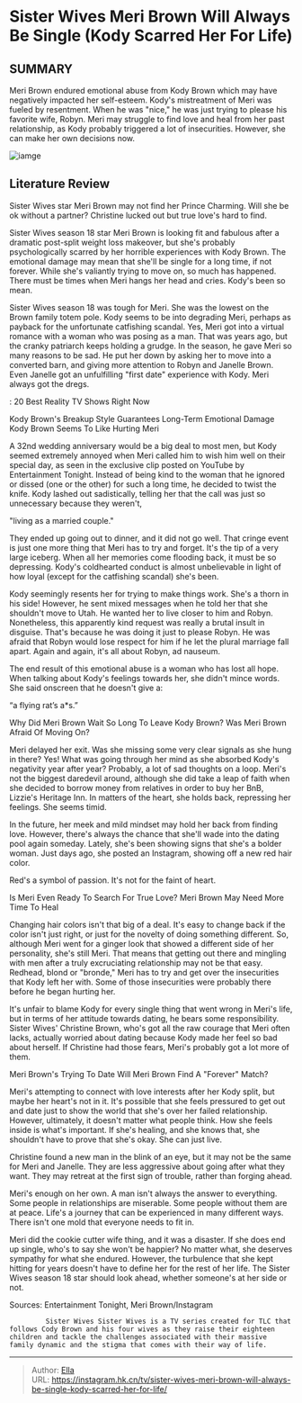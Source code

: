 # Sister Wives Meri Brown Will Always Be Single (Kody Scarred Her For Life)


## SUMMARY 



  Meri Brown endured emotional abuse from Kody Brown which may have negatively impacted her self-esteem.   Kody&#39;s mistreatment of Meri was fueled by resentment. When he was &#34;nice,&#34; he was just trying to please his favorite wife, Robyn.   Meri may struggle to find love and heal from her past relationship, as Kody probably triggered a lot of insecurities. However, she can make her own decisions now.  

![iamge](https://static1.srcdn.com/wordpress/wp-content/uploads/2023/12/meri-brown-sister-wives-meri-brown-in-red-blouse-blue-background-featuring-angry-looking-kody-brown.jpg)

## Literature Review
Sister Wives star Meri Brown may not find her Prince Charming. Will she be ok without a partner? Christine lucked out but true love&#39;s hard to find.




Sister Wives season 18 star Meri Brown is looking fit and fabulous after a dramatic post-split weight loss makeover, but she&#39;s probably psychologically scarred by her horrible experiences with Kody Brown. The emotional damage may mean that she&#39;ll be single for a long time, if not forever. While she&#39;s valiantly trying to move on, so much has happened. There must be times when Meri hangs her head and cries. Kody&#39;s been so mean.




Sister Wives season 18 was tough for Meri. She was the lowest on the Brown family totem pole. Kody seems to be into degrading Meri, perhaps as payback for the unfortunate catfishing scandal. Yes, Meri got into a virtual romance with a woman who was posing as a man. That was years ago, but the cranky patriarch keeps holding a grudge. In the season, he gave Meri so many reasons to be sad. He put her down by asking her to move into a converted barn, and giving more attention to Robyn and Janelle Brown. Even Janelle got an unfulfilling &#34;first date&#34; experience with Kody. Meri always got the dregs.

 : 20 Best Reality TV Shows Right Now


 Kody Brown&#39;s Breakup Style Guarantees Long-Term Emotional Damage 
Kody Brown Seems To Like Hurting Meri

 

A 32nd wedding anniversary would be a big deal to most men, but Kody seemed extremely annoyed when Meri called him to wish him well on their special day, as seen in the exclusive clip posted on YouTube by Entertainment Tonight. Instead of being kind to the woman that he ignored or dissed (one or the other) for such a long time, he decided to twist the knife. Kody lashed out sadistically, telling her that the call was just so unnecessary because they weren&#39;t,






&#34;living as a married couple.&#34;




They ended up going out to dinner, and it did not go well. That cringe event is just one more thing that Meri has to try and forget. It&#39;s the tip of a very large iceberg. When all her memories come flooding back, it must be so depressing. Kody&#39;s coldhearted conduct is almost unbelievable in light of how loyal (except for the catfishing scandal) she&#39;s been.

Kody seemingly resents her for trying to make things work. She&#39;s a thorn in his side! However, he sent mixed messages when he told her that she shouldn&#39;t move to Utah. He wanted her to live closer to him and Robyn. Nonetheless, this apparently kind request was really a brutal insult in disguise. That&#39;s because he was doing it just to please Robyn. He was afraid that Robyn would lose respect for him if he let the plural marriage fall apart. Again and again, it&#39;s all about Robyn, ad nauseum.




The end result of this emotional abuse is a woman who has lost all hope. When talking about Kody&#39;s feelings towards her, she didn&#39;t mince words. She said onscreen that he doesn&#39;t give a:



“a flying rat’s a*s.”






 Why Did Meri Brown Wait So Long To Leave Kody Brown? 
Was Meri Brown Afraid Of Moving On?
         

Meri delayed her exit. Was she missing some very clear signals as she hung in there? Yes! What was going through her mind as she absorbed Kody&#39;s negativity year after year? Probably, a lot of sad thoughts on a loop. Meri&#39;s not the biggest daredevil around, although she did take a leap of faith when she decided to borrow money from relatives in order to buy her BnB, Lizzie&#39;s Heritage Inn. In matters of the heart, she holds back, repressing her feelings. She seems timid.




In the future, her meek and mild mindset may hold her back from finding love. However, there&#39;s always the chance that she&#39;ll wade into the dating pool again someday. Lately, she&#39;s been showing signs that she&#39;s a bolder woman. Just days ago, she posted an Instagram, showing off a new red hair color.



Red&#39;s a symbol of passion. It&#39;s not for the faint of heart.






 Is Meri Even Ready To Search For True Love? 
Meri Brown May Need More Time To Heal

 

Changing hair colors isn&#39;t that big of a deal. It&#39;s easy to change back if the color isn&#39;t just right, or just for the novelty of doing something different. So, although Meri went for a ginger look that showed a different side of her personality, she&#39;s still Meri. That means that getting out there and mingling with men after a truly excruciating relationship may not be that easy. Redhead, blond or &#34;bronde,&#34; Meri has to try and get over the insecurities that Kody left her with. Some of those insecurities were probably there before he began hurting her.




It&#39;s unfair to blame Kody for every single thing that went wrong in Meri&#39;s life, but in terms of her attitude towards dating, he bears some responsibility. Sister Wives&#39; Christine Brown, who&#39;s got all the raw courage that Meri often lacks, actually worried about dating because Kody made her feel so bad about herself. If Christine had those fears, Meri&#39;s probably got a lot more of them.



 Meri Brown&#39;s Trying To Date 
Will Meri Brown Find A &#34;Forever&#34; Match?
         

Meri&#39;s attempting to connect with love interests after her Kody split, but maybe her heart&#39;s not in it. It&#39;s possible that she feels pressured to get out and date just to show the world that she&#39;s over her failed relationship. However, ultimately, it doesn&#39;t matter what people think. How she feels inside is what&#39;s important. If she&#39;s healing, and she knows that, she shouldn&#39;t have to prove that she&#39;s okay. She can just live.




Christine found a new man in the blink of an eye, but it may not be the same for Meri and Janelle. They are less aggressive about going after what they want. They may retreat at the first sign of trouble, rather than forging ahead.

Meri&#39;s enough on her own. A man isn&#39;t always the answer to everything. Some people in relationships are miserable. Some people without them are at peace. Life&#39;s a journey that can be experienced in many different ways. There isn&#39;t one mold that everyone needs to fit in.

Meri did the cookie cutter wife thing, and it was a disaster. If she does end up single, who&#39;s to say she won&#39;t be happier? No matter what, she deserves sympathy for what she endured. However, the turbulence that she kept hitting for years doesn&#39;t have to define her for the rest of her life. The Sister Wives season 18 star should look ahead, whether someone&#39;s at her side or not.

Sources: Entertainment Tonight, Meri Brown/Instagram

             Sister Wives Sister Wives is a TV series created for TLC that follows Cody Brown and his four wives as they raise their eighteen children and tackle the challenges associated with their massive family dynamic and the stigma that comes with their way of life.  





---

> Author: [Ella](https://instagram.hk.cn/)  
> URL: https://instagram.hk.cn/tv/sister-wives-meri-brown-will-always-be-single-kody-scarred-her-for-life/  

